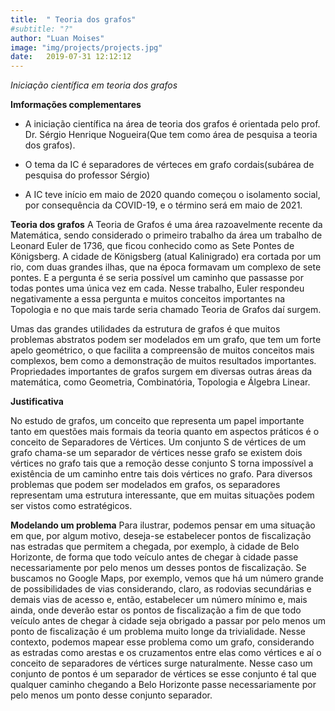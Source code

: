 ```yaml
---
title:  " Teoria dos grafos"
#subtitle: "?"
author: "Luan Moises"
image: "img/projects/projects.jpg"
date:   2019-07-31 12:12:12
---
```


*Iniciação científica em teoria dos grafos*

**Imformações complementares**
- A iniciação científica na área de teoria dos grafos é orientada pelo prof. Dr. Sérgio Henrique Nogueira(Que tem como área de pesquisa a teoria dos grafos). 

- O tema da IC é separadores de vérteces em grafo cordais(subárea de pesquisa do professor Sérgio)

- A IC teve início em maio de 2020 quando começou o isolamento social, por consequência da COVID-19, e o término será em maio de 2021.
 
 

**Teoria dos grafos**
 A Teoria de Grafos é uma área razoavelmente recente da Matemática, sendo considerado o primeiro trabalho da área um trabalho de Leonard Euler de 1736, que ficou conhecido como as Sete Pontes de Königsberg. A cidade de Königsberg (atual Kalinigrado) era cortada por um rio, com duas grandes ilhas, que na época formavam um complexo de sete pontes. E a pergunta é se seria possível um caminho que passasse por todas pontes uma única vez em cada. Nesse trabalho, Euler respondeu negativamente a essa pergunta e muitos conceitos importantes na Topologia e no que mais tarde seria chamado Teoria de Grafos daí surgem. 

Umas das grandes utilidades da estrutura de grafos é que muitos problemas abstratos podem ser modelados em um grafo, que tem um forte apelo geométrico, o que facilita a compreensão de muitos conceitos mais complexos, bem como a demonstração de muitos resultados importantes. Propriedades importantes de grafos surgem em diversas outras áreas da matemática, como Geometria, Combinatória, Topologia e Álgebra Linear.

**Justificativa**

No estudo de grafos, um conceito que representa um papel importante tanto em questões mais formais da teoria quanto em aspectos práticos é o conceito de Separadores de Vértices.
Um conjunto S de vértices de um grafo chama-se um separador de vértices nesse grafo se existem dois vértices no grafo tais que a remoção desse conjunto S torna impossível a existência de um caminho entre tais dois vértices no grafo. Para diversos problemas que podem ser modelados em grafos, os separadores representam uma estrutura interessante, que em muitas situações podem ser vistos como estratégicos. 



**Modelando um problema**
Para ilustrar, podemos pensar em uma situação em que, por algum motivo, deseja-se estabelecer pontos de fiscalização nas estradas que permitem a chegada, por exemplo, à cidade de Belo Horizonte, de forma que todo veículo antes de chegar à cidade passe necessariamente por pelo menos um desses pontos de fiscalização. Se buscamos no Google Maps, por exemplo, vemos que há um número grande de possibilidades de vias considerando, claro, as rodovias secundárias e demais vias de acesso e, então, estabelecer um número mínimo e, mais ainda, onde deverão estar os pontos de fiscalização a fim de que todo veículo antes de
chegar à cidade seja obrigado a passar por pelo menos um ponto de fiscalização é um problema muito longe da trivialidade. Nesse contexto, podemos mapear esse problema como um grafo, considerando as estradas como arestas e os cruzamentos entre elas como vértices e aí o conceito de separadores de vértices surge naturalmente. Nesse caso um conjunto de pontos é um separador de vértices se esse conjunto é tal que qualquer caminho chegando a Belo Horizonte passe necessariamente por pelo menos um ponto desse conjunto separador.


